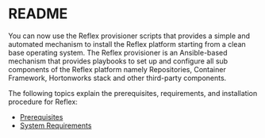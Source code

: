# README

You can now use the Reflex provisioner scripts that provides a simple and automated mechanism to install the Reflex platform starting from a clean base operating system. The Reflex provisioner is an Ansible-based mechanism that provides playbooks to set up and configure all sub components of the Reflex platform namely Repositories, Container Framework, Hortonworks stack and other third-party components.

The following topics explain the prerequisites, requirements, and installation procedure for Reflex:

* [Prerequisites](prerequisites.md)
* [System Requirements](systemrequirements.md)

